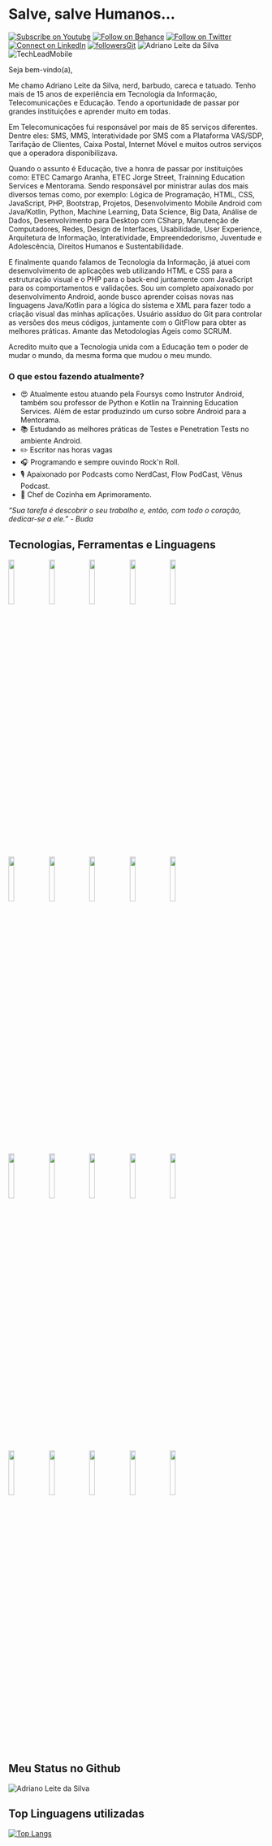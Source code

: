 # Salve, salve Humanos...

[![Subscribe on Youtube](https://img.shields.io/badge/--youtube?label=Youtube&logo=Youtube&style=social)](https://www.youtube.com/adrianoleitedasilva/) [![Follow on Behance](https://img.shields.io/badge/--behance?label=Behance&logo=Behance&style=social)](https://www.behance.net/silvaadrianleite) [![Follow on Twitter](https://img.shields.io/badge/--twitter?label=Twitter&logo=Twitter&style=social)](https://twitter.com/_adrianosilva89) [![Connect on LinkedIn](https://img.shields.io/badge/--linkedin?label=LinkedIn&logo=LinkedIn&style=social)](https://www.linkedin.com/in/adrianoleitedasilva/) [![followersGit](https://img.shields.io/github/followers/adrianoleitedasilva?style=social)](https://github.com/adrianoleitedasilva) <img src="https://komarev.com/ghpvc/?username=adrianoleitedasilva&label=Profile%20views&color=0e75b6&style=social" alt="Adriano Leite da Silva" /> ![TechLeadMobile](https://img.shields.io/badge/TechLead-Mobile-orange)

Seja bem-vindo(a), 

Me chamo Adriano Leite da Silva, nerd, barbudo, careca e tatuado. Tenho mais de 15 anos de experiência em Tecnologia da Informação, Telecomunicações e Educação. Tendo a oportunidade de passar por grandes instituições e aprender muito em todas.

Em Telecomunicações fui responsável por mais de 85 serviços diferentes. Dentre eles: SMS, MMS, Interatividade por SMS com a Plataforma VAS/SDP, Tarifação de Clientes, Caixa Postal, Internet Móvel e muitos outros serviços que a operadora disponibilizava.

Quando o assunto é Educação, tive a honra de passar por instituições como: ETEC Camargo Aranha, ETEC Jorge Street, Trainning Education Services e Mentorama. Sendo responsável por ministrar aulas dos mais diversos temas como, por exemplo: Lógica de Programação, HTML, CSS, JavaScript, PHP, Bootstrap, Projetos, Desenvolvimento Mobile Android com Java/Kotlin, Python, Machine Learning, Data Science, Big Data, Análise de Dados, Desenvolvimento para Desktop com CSharp, Manutenção de Computadores, Redes, Design de Interfaces, Usabilidade, User Experience, Arquitetura de Informação, Interatividade, Empreendedorismo, Juventude e Adolescência, Direitos Humanos e Sustentabilidade.

E finalmente quando falamos de Tecnologia da Informação, já atuei com desenvolvimento de aplicações web utilizando HTML e CSS para a estruturação visual e o PHP para o back-end juntamente com JavaScript para os comportamentos e validações. Sou um completo apaixonado por desenvolvimento Android, aonde busco aprender coisas novas nas linguagens Java/Kotlin para a lógica do sistema e XML para fazer todo a criação visual das minhas aplicações. Usuário assíduo do Git para controlar as versões dos meus códigos, juntamente com o GitFlow para obter as melhores práticas. Amante das Metodologias Ágeis como SCRUM.

Acredito muito que a Tecnologia unida com a Educação tem o poder de mudar o mundo, da mesma forma que mudou o meu mundo.

### O que estou fazendo atualmente?

- 😍 Atualmente estou atuando pela Foursys como Instrutor Android, também sou professor de Python e Kotlin na Trainning Education Services. Além de estar produzindo um curso sobre Android para a Mentorama.
- 📚 Estudando as melhores práticas de Testes e Penetration Tests no ambiente Android.
- ✏️ Escritor nas horas vagas
- 🎧 Programando e sempre ouvindo Rock'n Roll.
- 🎙️ Apaixonado por Podcasts como NerdCast, Flow PodCast, Vênus Podcast.
- 🍴 Chef de Cozinha em Aprimoramento.

*“Sua tarefa é descobrir o seu trabalho e, então, com todo o coração, dedicar-se a ele.” - Buda*

## Tecnologias, Ferramentas e Linguagens

<code><img width="15%" src="https://www.vectorlogo.zone/logos/visualstudio_code/visualstudio_code-ar21.svg"></code> <code><img width="15%" src="https://www.vectorlogo.zone/logos/git-scm/git-scm-ar21.svg"></code> <code><img width="15%" src="https://www.vectorlogo.zone/logos/github/github-ar21.svg"></code> <code><img width="15%" src="https://www.vectorlogo.zone/logos/intel/intel-ar21.svg"></code> <code><img width="15%" src="https://www.vectorlogo.zone/logos/phpmyadmin/phpmyadmin-ar21.svg"></code>
<br />
<code><img width="15%" src="https://www.vectorlogo.zone/logos/java/java-ar21.svg"></code> <code><img width="15%" src="https://www.vectorlogo.zone/logos/javascript/javascript-ar21.svg"></code> <code><img width="15%" src="https://www.vectorlogo.zone/logos/android/android-ar21.svg"></code> <code><img width="15%" src="https://www.vectorlogo.zone/logos/kotlin/kotlin-ar21.svg"></code> <code><img width="15%" src="https://www.vectorlogo.zone/logos/getbootstrap/getbootstrap-ar21.svg"></code>
<br />
<code><img width="15%" src="https://www.vectorlogo.zone/logos/w3_html5/w3_html5-ar21.svg"></code> <code><img width="15%" src="https://www.vectorlogo.zone/logos/php/php-ar21.svg"></code> <code><img width="15%" src="https://www.vectorlogo.zone/logos/python/python-ar21.svg"></code> <code><img width="15%" src="https://www.vectorlogo.zone/logos/commonmark/commonmark-ar21.svg"></code> <code><img width="15%" src="https://www.vectorlogo.zone/logos/docker/docker-ar21.svg"></code> 
<br />
<code><img width="15%" src="https://www.vectorlogo.zone/logos/jupyter/jupyter-ar21.svg"></code> <code><img width="15%" src="https://www.vectorlogo.zone/logos/apple_xcode/apple_xcode-ar21.svg"></code> <code><img width="15%" src="https://www.vectorlogo.zone/logos/swift/swift-ar21.svg"></code> <code><img width="15%" src="https://www.vectorlogo.zone/logos/microsoft/microsoft-ar21.svg"></code> <code><img width="15%" src="https://www.vectorlogo.zone/logos/apple/apple-ar21.svg"></code> 

## Meu Status no Github

<img align="center" src="https://github-readme-stats.vercel.app/api?username=adrianoleitedasilva&show_icons=true&locale=en" alt="Adriano Leite da Silva" />

## Top Linguagens utilizadas
[![Top Langs](https://github-readme-stats.vercel.app/api/top-langs/?username=adrianoleitedasilva&layout=compact)](https://github.com/adrianoleitedasilva)


